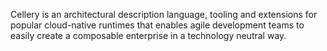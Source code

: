 Cellery is an architectural description language, tooling and extensions for popular cloud-native runtimes that enables agile development teams to easily create a composable enterprise in a technology neutral way.
